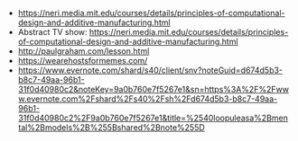 - https://neri.media.mit.edu/courses/details/principles-of-computational-design-and-additive-manufacturing.html
- Abstract TV show: https://neri.media.mit.edu/courses/details/principles-of-computational-design-and-additive-manufacturing.html
- http://paulgraham.com/lesson.html
- https://wearehostsformemes.com/
- https://www.evernote.com/shard/s40/client/snv?noteGuid=d674d5b3-b8c7-49aa-96b1-31f0d40980c2&noteKey=9a0b760e7f5267e1&sn=https%3A%2F%2Fwww.evernote.com%2Fshard%2Fs40%2Fsh%2Fd674d5b3-b8c7-49aa-96b1-31f0d40980c2%2F9a0b760e7f5267e1&title=%2540loopuleasa%2Bmental%2Bmodels%2B%255Bshared%2Bnote%255D
